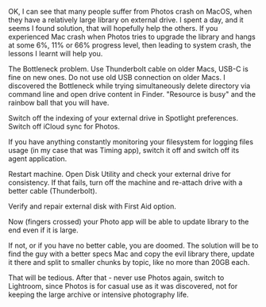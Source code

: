 OK, I can see that many people suffer from Photos crash on MacOS, when they have a relatively large library on external drive. I spent a day, and it seems I found solution, that will hopefully help the others. If you experienced Mac crash when Photos tries to upgrade the library and hangs at some 6%, 11% or 66% progress level, then leading to system crash, the lessons I learnt will help you. 

The Bottleneck problem. Use Thunderbolt cable on older Macs, USB-C is fine on new ones. Do not use old USB connection on older Macs. I discovered the Bottleneck while trying simultaneously delete directory via command line and open drive content in Finder. "Resource is busy" and the rainbow ball that you will have. 

Switch off the indexing of your external drive in Spotlight preferences. Switch off iCloud sync for Photos. 

If you have anything constantly monitoring your filesystem for logging files usage (in my case that was Timing app), switch it off and switch off its agent application. 

Restart machine. Open Disk Utility and check your external drive for consistency. If that fails, turn off the machine and re-attach drive with a better cable (Thunderbolt). 

Verify and repair external disk with First Aid option. 

Now (fingers crossed) your Photo app will be able to update library to the end even if it is large. 

If not, or if you have no better cable, you are doomed. The solution will be to find the guy with a better specs Mac and copy the evil library there, update it there and split to smaller chunks by topic, like no more than 20GB each. 

That will be tedious. After that - never use Photos again, switch to Lightroom, since Photos is for casual use as it was discovered, not for keeping the large archive or intensive photography life. 
